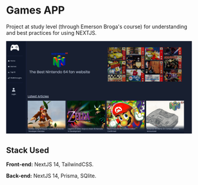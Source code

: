 # Games APP

Project at study level (through Emerson Broga's course) for understanding and best practices for using NEXTJS.


![Alt text](src/app/readme_image.png)


## Stack Used

**Front-end:** NextJS 14, TailwindCSS.

**Back-end:** NextJS 14, Prisma, SQlite.